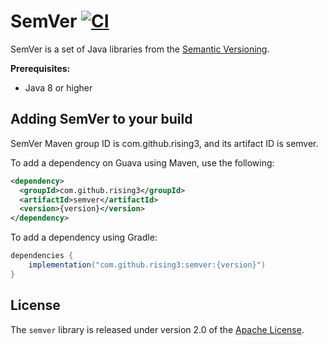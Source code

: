 # SemVer [![CI](https://github.com/rising3/semver/actions/workflows/build.yml/badge.svg)](https://github.com/rising3/semver/actions/workflows/build.yml)

SemVer is a set of Java libraries from the [Semantic Versioning](https://semver.org/spec/v2.0.0.html).

**Prerequisites:**
* Java 8 or higher

## Adding SemVer to your build

SemVer Maven group ID is com.github.rising3, and its artifact ID is semver.

To add a dependency on Guava using Maven, use the following:
``` xml
<dependency>
  <groupId>com.github.rising3</groupId>
  <artifactId>semver</artifactId>
  <version>{version}</version>
</dependency>
```

To add a dependency using Gradle:
``` groovy
dependencies {
    implementation("com.github.rising3:semver:{version}")
}
```

## License

The `semver` library is released under version 2.0 of the [Apache License](/LICENSE).

